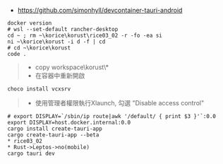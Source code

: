 * https://github.com/simonhyll/devcontainer-tauri-android
```
docker version
# wsl --set-default rancher-desktop
cd ~ ; rm ~\korice\korust\rice03_02 -r -fo -ea si
ni ~\korice\korust -i d -f | cd
# cd ~\korice\korust
code .
```
> * copy workspace\korust\\*
> * 在容器中重新開啟
```
choco install vcxsrv
```
> * 使用管理者權限執行Xlaunch, 勾選 "Disable access control"
```
# export DISPLAY=`/sbin/ip route|awk '/default/ { print $3 }'`:0.0
export DISPLAY=host.docker.internal:0.0
cargo install create-tauri-app
cargo create-tauri-app --beta
* rice03_02
* Rust->Leptos->no(mobile)
cargo tauri dev
```
